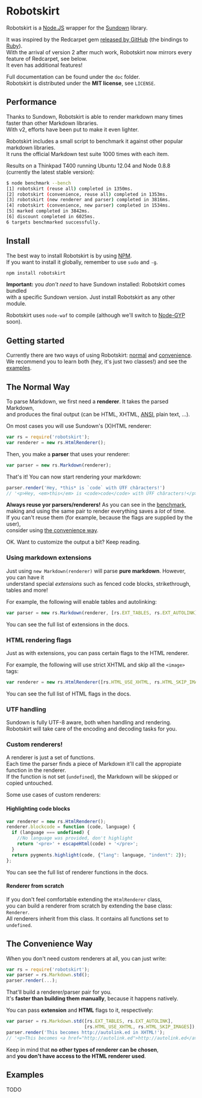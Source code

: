 # Robotskirt

Robotskirt is a [Node.JS](http://nodejs.org) wrapper for the [Sundown](https://github.com/vmg/sundown)
library.

It was inspired by the Redcarpet gem [released by GitHub](https://github.com/blog/832-rolling-out-the-redcarpet) (the bindings to [Ruby](http://www.ruby-lang.org)).  
With the arrival of version 2 after much work, Robotskirt now mirrors every feature of Redcarpet, see below.  
It even has additional features!

Full documentation can be found under the `doc` folder.  
Robotskirt is distributed under the **MIT license**, see `LICENSE`.

## Performance

Thanks to Sundown, Robotskirt is able to render markdown many times faster than other Markdown libraries.  
With v2, efforts have been put to make it even lighter.

Robotskirt includes a small script to benchmark it against other popular markdown libraries.  
It runs the official Markdown test suite 1000 times with each item.

Results on a Thinkpad T400 running Ubuntu 12.04 and
Node 0.8.8 (currently the latest stable version):

```bash
$ node benchmark --bench
[1] robotskirt (reuse all) completed in 1350ms.
[2] robotskirt (convenience, reuse all) completed in 1353ms.
[3] robotskirt (new renderer and parser) completed in 3816ms.
[4] robotskirt (convenience, new parser) completed in 1534ms.
[5] marked completed in 3842ms.
[6] discount completed in 6025ms.
6 targets benchmarked successfully.
```

## Install

The best way to install Robotskirt is by using [NPM](https://github.com/isaacs/npm).  
If you want to install it globally, remember to use `sudo` and `-g`.

```bash
npm install robotskirt
```

**Important:** you *don't need* to have Sundown installed: Robotskirt comes bundled  
with a specific Sundown version. Just install Robotskirt as any other module.

Robotskirt uses `node-waf` to compile
(although we'll switch to [Node-GYP](https://github.com/TooTallNate/node-gyp) soon).

## Getting started

Currently there are two ways of using Robotskirt:
[normal](#the-normal-way) and [convenience](#the-convenience-way).  
We recommend you to learn both (hey, it's just two classes!) and see the [examples](#examples).

## The Normal Way

To parse Markdown, we first need a **renderer**. It takes the parsed Markdown,  
and produces the final output (can be HTML, XHTML,
[ANSI](https://github.com/benmills/robotskirt/blob/master/examples/ansi-rend.js), plain text, ...).

On most cases you will use Sundown's (X)HTML renderer:

```javascript
var rs = require('robotskirt');
var renderer = new rs.HtmlRenderer();
```

Then, you make a **parser** that uses your renderer:

```javascript
var parser = new rs.Markdown(renderer);
```

That's it! You can now start rendering your markdown:

```javascript
parser.render('Hey, *this* is `code` with ÚŦF châracters!')
// '<p>Hey, <em>this</em> is <code>code</code> with ÚŦF châracters!</p>\n'
```

**Always reuse yor parsers/renderers!** As you can see in the [benchmark](#performance),  
making and using the same pair to render everything saves a _lot_ of time.  
If you can't reuse them (for example, because the flags are supplied by the user),  
consider using [the convenience way](#the-convenience-way).

OK. Want to customize the output a bit? Keep reading.

### Using markdown extensions

Just using `new Markdown(renderer)` will parse **pure markdown**.
However, you can have it  
understand special _extensions_ such as fenced code blocks,
strikethrough, tables and more!

For example, the following will enable tables and autolinking:

```javascript
var parser = new rs.Markdown(renderer, [rs.EXT_TABLES, rs.EXT_AUTOLINK]);
```

You can see the full list of extensions in the docs.

### HTML rendering flags

Just as with extensions, you can pass certain flags to the HTML renderer.

For example, the following will use strict XHTML
and skip all the `<image>` tags:

```javascript
var renderer = new rs.HtmlRenderer([rs.HTML_USE_XHTML, rs.HTML_SKIP_IMAGES]);
```

You can see the full list of HTML flags in the docs.

### UTF handling

Sundown is fully UTF-8 aware, both when handling and rendering.  
Robotskirt will take care of the encoding and decoding tasks for you.

### Custom renderers!

A renderer is just a set of functions.  
Each time the parser finds a piece of Markdown it'll call the appropiate function in the renderer.  
If the function is not set (`undefined`), the Markdown will be skipped or copied untouched.

Some use cases of custom renderers:

#### Highlighting code blocks

```javascript
var renderer = new rs.HtmlRenderer();
renderer.blockcode = function (code, language) {
  if (language === undefined) {
    //No language was provided, don't highlight
    return '<pre>' + escapeHtml(code) + '</pre>';
  }
  return pygments.highlight(code, {"lang": language, "indent": 2});
};
```

You can see the full list of renderer functions in the docs.

#### Renderer from scratch

If you don't feel comfortable extending the `HtmlRenderer` class,  
you can build a renderer from scratch by extending the base class: `Renderer`.  
All renderers inherit from this class. It contains all functions set to `undefined`.

## The Convenience Way

When you don't need custom renderers at all, you can just write:

```javascript
var rs = require('robotskirt');
var parser = rs.Markdown.std();
parser.render(...);
```

That'll build a renderer/parser pair for you.  
It's **faster than building them manually**, because it happens natively.

You can pass **extension** and **HTML** flags to it, respectively:

```javascript
var parser = rs.Markdown.std([rs.EXT_TABLES, rs.EXT_AUTOLINK],
                             [rs.HTML_USE_XHTML, rs.HTML_SKIP_IMAGES]);
parser.render('This becomes http://autolink.ed in XHTML!');
// '<p>This becomes <a href="http://autolink.ed">http://autolink.ed</a> in XHTML!</p>\n'
```

Keep in mind that **no other types of renderer can be chosen**,  
and **you don't have access to the HTML renderer used**.

## Examples

TODO
